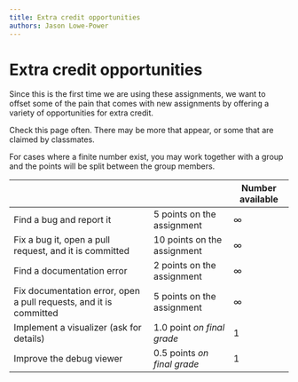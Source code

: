 ```yaml
---
title: Extra credit opportunities
authors: Jason Lowe-Power
---
```


# Extra credit opportunities

Since this is the first time we are using these assignments, we want to offset some of the pain that comes with new assignments by offering a variety of opportunities for extra credit.

Check this page often.
There may be more that appear, or some that are claimed by classmates.

For cases where a finite number exist, you may work together with a group and the points will be split between the group members.


| | | Number available |
|-|-|-|
| Find a bug and report it | 5 points on the assignment | ∞ |
| Fix a bug it, open a pull request, and it is committed | 10 points on the assignment | ∞ |
| Find a documentation error | 2 points on the assignment | ∞ |
| Fix documentation error, open a pull requests, and it is committed | 5 points on the assignment | ∞ |
| Implement a visualizer (ask for details) | 1.0 point *on final grade* | 1 |
| Improve the debug viewer | 0.5 points *on final grade* | 1 |
